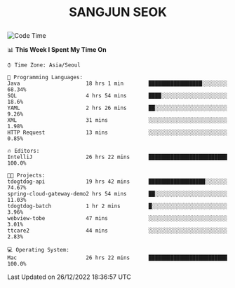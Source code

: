 <h1>
 <p align="center">
   SANGJUN SEOK
 </p>
</h1>

<!--START_SECTION:waka-->
![Code Time](http://img.shields.io/badge/Code%20Time-2%2C121%20hrs%2029%20mins-blue)

📊 **This Week I Spent My Time On** 

```text
⌚︎ Time Zone: Asia/Seoul

💬 Programming Languages: 
Java                     18 hrs 1 min        █████████████████░░░░░░░░   68.34% 
SQL                      4 hrs 54 mins       ████░░░░░░░░░░░░░░░░░░░░░   18.6% 
YAML                     2 hrs 26 mins       ██░░░░░░░░░░░░░░░░░░░░░░░   9.26% 
XML                      31 mins             ░░░░░░░░░░░░░░░░░░░░░░░░░   1.98% 
HTTP Request             13 mins             ░░░░░░░░░░░░░░░░░░░░░░░░░   0.85%

🔥 Editors: 
IntelliJ                 26 hrs 22 mins      █████████████████████████   100.0%

🐱‍💻 Projects: 
tdogtdog-api             19 hrs 42 mins      ██████████████████░░░░░░░   74.67% 
spring-cloud-gateway-demo2 hrs 54 mins       ██░░░░░░░░░░░░░░░░░░░░░░░   11.03% 
tdogtdog-batch           1 hr 2 mins         █░░░░░░░░░░░░░░░░░░░░░░░░   3.96% 
webview-tobe             47 mins             ░░░░░░░░░░░░░░░░░░░░░░░░░   3.01% 
ttcare2                  44 mins             ░░░░░░░░░░░░░░░░░░░░░░░░░   2.83%

💻 Operating System: 
Mac                      26 hrs 22 mins      █████████████████████████   100.0%

```


 Last Updated on 26/12/2022 18:36:57 UTC
<!--END_SECTION:waka-->
